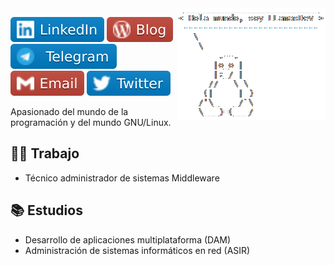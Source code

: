 <img title='Tux' src='./img/Tux.png' align='right'/>

[![Linkedin](./img/LinkedIn.svg 'Linkedin')](https://www.linkedin.com/in/llamasdev/)
[![Blog](./img/Blog.svg 'Blog')](https://llamasdev.github.io/)
[![Telegram](./img/Telegram.svg 'Telegram')](https://t.me/Fib0nacci)
[![Email](./img/Email.svg 'Email')](mailto:jmfllamas@gmail.com)
[![Twitter](./img/Twitter.svg 'Twitter')](https://twitter.com/LLamasDev)

Apasionado del mundo de la programación y del mundo GNU/Linux.

## :office_worker: Trabajo
- Técnico administrador de sistemas Middleware

## :books: Estudios
- Desarrollo de aplicaciones multiplataforma (DAM)
- Administración de sistemas informáticos en red (ASIR)